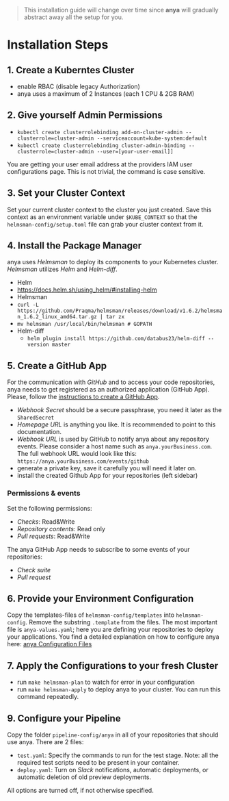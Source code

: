 > This installation guide will change over time since **anya** will gradually abstract away all the setup for you.

# Installation Steps

## 1. Create a Kuberntes Cluster
- enable RBAC (disable legacy Authorization)
- anya uses a maximum of 2 Instances (each 1 CPU & 2GB RAM)

## 2. Give yourself Admin Permissions
- `kubectl create clusterrolebinding add-on-cluster-admin --clusterrole=cluster-admin --serviceaccount=kube-system:default`
- `kubectl create clusterrolebinding cluster-admin-binding --clusterrole=cluster-admin --user=[your-user-email]]`

You are getting your user email address at the providers IAM user configurations page.
This is not trivial, the command is case sensitive.

## 3. Set your Cluster Context
Set your current cluster context to the cluster you just created. Save this context as an environment variable under `$KUBE_CONTEXT` so that the `helmsman-config/setup.toml` file can grab your cluster context from it.

## 4. Install the Package Manager
anya uses _Helmsman_ to deploy its components to your Kubernetes cluster. _Helmsman_ utilizes _Helm_ and _Helm-diff_.

- Helm
 - https://docs.helm.sh/using_helm/#installing-helm
- Helmsman
 - `curl -L https://github.com/Praqma/helmsman/releases/download/v1.6.2/helmsman_1.6.2_linux_amd64.tar.gz | tar zx`
 - `mv helmsman /usr/local/bin/helmsman # GOPATH `
- Helm-diff
  - `helm plugin install https://github.com/databus23/helm-diff --version master`

## 5. Create a GitHub App
For the communication with _GitHub_ and to access your code repositories, anya needs to get registered as an authorized application (GitHub App).
Please, follow the [instructions to create a GitHub App](https://developer.github.com/apps/building-github-apps/creating-a-github-app/).
- _Webhook Secret_ should be a secure passphrase, you need it later as the `SharedSecret`
- _Homepage URL_ is anything you like. It is recommended to point to this documentation.
- _Webhook URL_ is used by GitHub to notify anya about any repository events. Please consider a host name such as `anya.yourBusiness.com`. The full webhook URL would look like this: `https://anya.yourBusiness.com/events/github`
- generate a private key, save it carefully you will need it later on.
- install the created Github App for your repositories (left sidebar)

### Permissions & events
Set the following permissions:
- _Checks_: Read&Write
- _Repository contents_: Read only
- _Pull requests_: Read&Write

The anya GitHub App needs to subscribe to some events of your repositories:
- _Check suite_
- _Pull request_



## 6. Provide your Environment Configuration
Copy the templates-files of `helmsman-config/templates` into `helmsman-config`.
Remove the substring `.template` from the files.
The most important file is `anya-values.yaml`; here you are defining your repositories to deploy your applications.
You find a detailed explanation on how to configure anya here: [anya Configuration Files](configuration.md)

## 7. Apply the Configurations to your fresh Cluster
- run `make helmsman-plan` to watch for error in your configuration
- run `make helmsman-apply` to deploy anya to your cluster. You can run this command repeatedly.

## 9. Configure your Pipeline
Copy the folder `pipeline-config/anya` in all of your repositories that should use anya. There are 2 files:
- `test.yaml`: Specify the commands to run for the test stage. Note: all the required test scripts need to be present in your container.
- `deploy.yaml`: Turn on _Slack_ notifications, automatic deployments, or automatic deletion of old preview deployments.

All options are turned off, if not otherwise specified.
